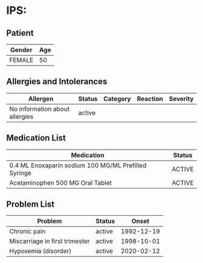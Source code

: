 # IPS:

## Patient

|Gender|Age|
|---|---|
|FEMALE|50|

## Allergies and Intolerances

|Allergen|Status|Category|Reaction|Severity|
|---|---|---|---|---|
|No information about allergies|active||||

## Medication List

|Medication|Status|
|---|---|
|0.4 ML Enoxaparin sodium 100 MG/ML Prefilled Syringe|ACTIVE|
|Acetaminophen 500 MG Oral Tablet|ACTIVE|

## Problem List

|Problem|Status|Onset|
|---|---|---|
|Chronic pain|active|1992-12-19|
|Miscarriage in first trimester|active|1998-10-01|
|Hypoxemia (disorder)|active|2020-02-12|
